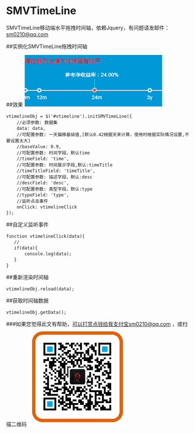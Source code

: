 # SMVTimeLine
SMVTimeLine移动端水平拖拽时间轴，依赖Jquery，有问题请发邮件：sm0210@qq.com

##实例化SMVTimeLine拖拽时间轴

##效果
![](https://github.com/sm0210/SMVTimeLine/blob/master/SMVTimeLine.png "SMVTimeLine")

````
vtimelineObj = $('#vtimeline').initSMVTimeLine({
	//必须参数: 数据集
	data: data,
	//可配置参数: 一天偏移基础值,[默认0.42根据天来计算，使用时根据实际情况设置,不要设置太大]
	//baseValue: 0.9,
	//可配置参数: 时间字段，默认time
	//timeField: 'time',
	//可配置参数: 时间展示字段,默认:timeTitle
	//timeTitleField: 'timeTitle',
	//可配置参数: 描述字段，默认:desc
	//descField: 'desc',
	//可配置参数: 类型字段，默认:type
	//typeField: 'type',
	//监听点击事件
	onClick: vtimelineClick
}); 
 ````
 
 ##自定义监听事件
 ````
 function vtimelineClick(data){
	//
	if(data){
		console.log(data);	
	}
}
 ````
 
 ##重新渲染时间轴
````
vtimelineObj.reload(data);
 ````
 
 ##获取时间轴数据
 
 ````
vtimelineObj.getData();
 ````
 
 ###如果您觉得此文有帮助，可以打赏点钱给我支付宝sm0210@qq.com ，或扫描二维码
![](https://github.com/sm0210/SMCalendar/blob/master/sm0210%40qq.com.jpg "sm0210@qq.com")
